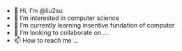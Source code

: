 - 👋 Hi, I’m @liu2su
- 👀 I’m interested in computer science
- 🌱 I’m currently learning insentive fundation of computer
- 💞️ I’m looking to collaborate on ...
- 📫 How to reach me ...

<!---
liu2su/liu2su is a ✨ special ✨ repository because its `README.md` (this file) appears on your GitHub profile.
You can click the Preview link to take a look at your changes.
--->
